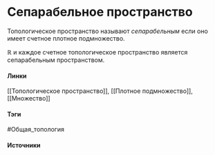 # Сепарабельное пространство
Топологическое пространство называют *сепарабельным* если оно имеет счетное плотное подмножество.

$\mathbb{R}$ и каждое счетное топологическое пространство является сепарабельным пространством.
#### Линки
 [[Топологическое пространство]],
 [[Плотное подмножество]],
 [[Множество]]
#### Тэги
 #Общая_топология 
#### Источники
